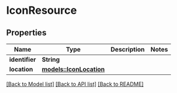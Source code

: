 # IconResource

## Properties

Name | Type | Description | Notes
------------ | ------------- | ------------- | -------------
**identifier** | **String** |  | 
**location** | [**models::IconLocation**](IconLocation.md) |  | 

[[Back to Model list]](../README.md#documentation-for-models) [[Back to API list]](../README.md#documentation-for-api-endpoints) [[Back to README]](../README.md)


